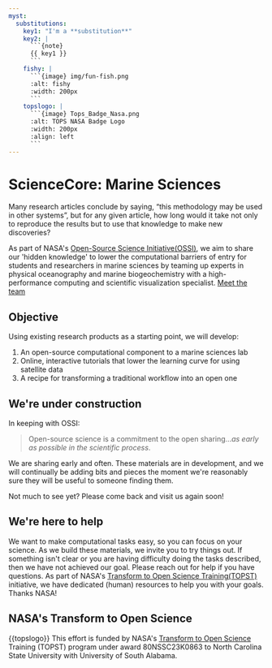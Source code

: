 ```yaml
---
myst:
  substitutions:
    key1: "I'm a **substitution**"
    key2: |
      ```{note}
      {{ key1 }}
      ```
    fishy: |
      ```{image} img/fun-fish.png
      :alt: fishy
      :width: 200px
      ```
    topslogo: |
      ```{image} Tops_Badge_Nasa.png  
      :alt: TOPS NASA Badge Logo 
      :width: 200px
      :align: left 
      ```
---
```



# ScienceCore: Marine Sciences

Many research articles conclude by saying, “this methodology may be used in other systems”, but for any given article, how long would it take not only to reproduce the results but to use that knowledge to make new discoveries?

As part of NASA's [Open-Source Science Initiative(OSSI)](https://science.nasa.gov/open-science-overview), we aim to share our 'hidden knowledge' to lower the computational barriers of entry for students and researchers in marine sciences by teaming up experts in physical oceanography and marine biogeochemistry with a high-performance computing and scientific visualization specialist.  [Meet the team](tops-team)

## Objective 

Using existing research products as a starting point, we will develop:
1. An open-source computational component to a marine sciences lab
2. Online, interactive tutorials that lower the learning curve for using satellite data
3. A recipe for transforming a traditional workflow into an open one

## We're under construction
In keeping with OSSI:
> Open-source science is a commitment to the open sharing...*as early as possible in the scientific process*.

We are sharing early and often. These materials are in development, and we will continually be adding bits and pieces the moment we're reasonably sure they will be useful to someone finding them.

Not much to see yet?  Please come back and visit us again soon!

## We're here to help

We want to make computational tasks easy, so you can focus on your science.  As we build these materials, we invite you to try things out.  If something isn't clear or you are having difficulty doing the tasks described, then we have not achieved our goal.  Please reach out for help if you have questions.  As part of NASA's [Transform to Open Science Training(TOPST)](https://nasa.github.io/Transform-to-Open-Science) initiative, we have dedicated (human) resources to help you with your goals.  Thanks NASA! 

## NASA's Transform to Open Science
{{topslogo}} This effort is funded by NASA's [Transform to Open Science](https://nasa.github.io/Transform-to-Open-Science) Training (TOPST) program under award 80NSSC23K0863 to North Carolina State University with University of South Alabama.

